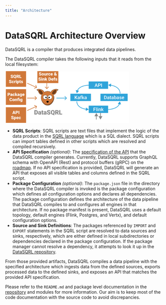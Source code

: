 ```yaml
---
title: "Architecture"
---
```


# DataSQRL Architecture Overview

DataSQRL is a compiler that produces integrated data pipelines.

The DataSQRL compiler takes the following inputs that it reads from the local filesystem:

<img src="/img/dev/compilation.svg" alt="DataSQRL compilation overview >" width="400"/>

* **SQRL Scripts**: SQRL scripts are text files that implement the logic of the data product in the [SQRL language](/docs/reference/sqrl/overview) which is a SQL dialect. SQRL scripts can import tables defined in other scripts which are resolved and compiled recursively.
* **API Specification** *(optional)*: The [specification of the API](/docs/reference/api/overview) that the DataSQRL compiler generates. Currently, DataSQRL supports GraphQL schema with OpenAPI (Rest) and protocol buffers (gRPC) on the [roadmap](../roadmap). If no API specification is provided, DataSQRL will generate an API that exposes all visible tables and columns defined in the SQRL script.
* **Package Configuration** *(optional)*: The `package.json` file in the directory where the DataSQRL compiler is invoked is the package configuration which defines all configuration options and declares all dependencies. The package configuration defines the architecture of the data pipeline that DataSQRL compiles to and configures all engines in that architecture. If no package manifest is present, DataSQRL uses a default topology, default engines (Flink, Postgres, and Vertx), and default configuration options.
* **Source and Sink Definitions**: The packages referenced by `IMPORT` and `EXPORT` statements in the SQRL script are resolved to data sources and sinks, respectively, which are either defined in local subdirectories or dependencies declared in the package configuration. If the package manager cannot resolve a dependency, it attempts to look it up in the [DataSQRL repository](/docs/reference/operations/repository).

From those provided artifacts, DataSQRL compiles a data pipeline with the specified architecture which ingests data from the defined sources, exports processed data to the defined sinks, and exposes an API that matches the provided API specification.

Please refer to the `README.md` and package level documentation in the [repository](https://github.com/DataSQRL/sqrl) and modules for more information. Our aim is to keep most of the code documentation with the source code to avoid discrepancies.